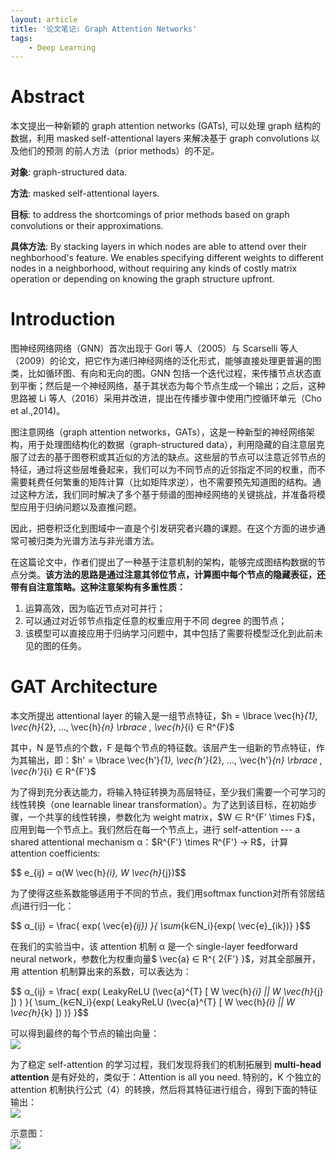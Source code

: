 ```yaml
---
layout: article
title: '论文笔记: Graph Attention Networks'
tags:
    - Deep Learning
---
```


# Abstract

本文提出一种新颖的 graph attention networks \(GATs\), 可以处理 graph 结构的数据，利用 masked self-attentional layers 来解决基于 graph convolutions 以及他们的预测 的前人方法（prior methods）的不足。

**对象**: graph-structured data.

**方法**: masked self-attentional layers.

**目标**: to address the shortcomings of prior methods based on graph convolutions or their approximations.

**具体方法**: By stacking layers in which nodes are able to attend over their neghborhood's feature. We enables specifying different weights to different nodes in a neighborhood, without requiring any kinds of costly matrix operation or depending on knowing the graph structure upfront.

<!--more-->

# Introduction

图神经网络网络（GNN）首次出现于 Gori 等人（2005）与 Scarselli 等人（2009）的论文，把它作为递归神经网络的泛化形式，能够直接处理更普遍的图类，比如循环图、有向和无向的图。GNN 包括一个迭代过程，来传播节点状态直到平衡；然后是一个神经网络，基于其状态为每个节点生成一个输出；之后，这种思路被 Li 等人（2016）采用并改进，提出在传播步骤中使用门控循环单元（Cho et al.,2014\)。

图注意网络（graph attention networks，GATs），这是一种新型的神经网络架构，用于处理图结构化的数据（graph-structured data），利用隐藏的自注意层克服了过去的基于图卷积或其近似的方法的缺点。这些层的节点可以注意近邻节点的特征，通过将这些层堆叠起来，我们可以为不同节点的近邻指定不同的权重，而不需要耗费任何繁重的矩阵计算（比如矩阵求逆），也不需要预先知道图的结构。通过这种方法，我们同时解决了多个基于频谱的图神经网络的关键挑战，并准备将模型应用于归纳问题以及直推问题。

因此，把卷积泛化到图域中一直是个引发研究者兴趣的课题。在这个方面的进步通常可被归类为光谱方法与非光谱方法。

在这篇论文中，作者们提出了一种基于注意机制的架构，能够完成图结构数据的节点分类。**该方法的思路是通过注意其邻位节点，计算图中每个节点的隐藏表征，还带有自注意策略。这种注意架构有多重性质：**

1.  运算高效，因为临近节点对可并行；
2.  可以通过对近邻节点指定任意的权重应用于不同 degree 的图节点；
3.  该模型可以直接应用于归纳学习问题中，其中包括了需要将模型泛化到此前未见的图的任务。

# GAT Architecture

本文所提出 attentional layer 的输入是一组节点特征，\$h = \\lbrace \\vec\{h\}_\{1\}, \\vec\{h\}_\{2\}, ..., \\vec\{h\}_\{n\} \\rbrace , \\vec\{h\}_\{i\} ∈ R\^\{F\}\$

其中，N 是节点的个数，F 是每个节点的特征数。该层产生一组新的节点特征，作为其输出，即：\$h' = \\lbrace \\vec\{h'\}_\{1\}, \\vec\{h'\}_\{2\}, ..., \\vec\{h'\}_\{n\} \\rbrace , \\vec\{h'\}_\{i\} ∈ R\^\{F'\}\$

为了得到充分表达能力，将输入特征转换为高层特征，至少我们需要一个可学习的线性转换（one learnable linear transformation）。为了达到该目标，在初始步骤，一个共享的线性转换，参数化为 weight matrix，\$W ∈ R\^\{F' \\times F\}\$，应用到每一个节点上。我们然后在每一个节点上，进行 self-attention \--- a shared attentional mechanism α：\$R\^\{F'\} \\times R\^\{F'\} → R\$，计算 attention coefficients:

\$\$ e_\{ij\} = α\(W \\vec\{h\}_\{i\}, W \\vec\{h\}_\{j\}\)\$\$

为了使得这些系数能够适用于不同的节点，我们用softmax function对所有邻居结点j进行归一化：

\$\$ α_\{ij\} = \\frac\{ exp\( \\vec\{e\}_\{ij\}\) \}\{ \\sum_\{k∈N_i\}\{exp\( \\vec\{e\}_\{ik\}\)\} \}\$\$

在我们的实验当中，该 attention 机制 α 是一个 single-layer feedforward neural network，参数化为权重向量\$ \\vec\{a\} ∈ R\^\{ 2\{F'\} \}\$，对其全部展开，用 attention 机制算出来的系数，可以表达为：

\$\$ α_\{ij\} = \\frac\{ exp\( LeakyReLU \(\\vec\{a\}\^\{T\} \[ W \\vec\{h\}_\{i\} || W \\vec\{h\}_\{j\} \]\) \) \}\{ \\sum_\{k∈N_i\}\{exp\( LeakyReLU \(\\vec\{a\}\^\{T\} \[ W \\vec\{h\}_\{i\} || W \\vec\{h\}_\{k\} \]\) \)\} \}\$\$

可以得到最终的每个节点的输出向量：  
![](http://39.106.118.77/wp-content/uploads/2019/09/2d82440bc2690de1a3b01aad86bf3c6c.png)

为了稳定 self-attention 的学习过程，我们发现将我们的机制拓展到 **multi-head attention** 是有好处的，类似于：Attention is all you need. 特别的，K 个独立的 attention 机制执行公式（4）的转换，然后将其特征进行组合，得到下面的特征输出：  
![](http://39.106.118.77/wp-content/uploads/2019/09/cb9e68d8707dd21964f901e4a56cfc17.png)

示意图：  
![](http://39.106.118.77/wp-content/uploads/2019/09/1cefdeaf650545010fe6b53169b4e2d9.png)